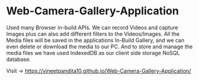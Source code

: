 # Web-Camera-Gallery-Application
Used many Browser in-build APIs. We can record Videos and capture Images plus can also add different filters to the Videos/Images. All the Media files will be saved in the applications In-Build Gallery, and we can even delete or download the media to our PC. And to store and manage the media files we have used IndexedDB as our client side storage NoSQL database.

Visit -> https://vineetpandita10.github.io/Web-Camera-Gallery-Application/
